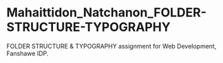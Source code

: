 # Mahaittidon_Natchanon_FOLDER-STRUCTURE-TYPOGRAPHY
FOLDER STRUCTURE &amp; TYPOGRAPHY assignment for Web Development, Fanshawe IDP.
